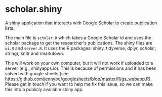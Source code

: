 # scholar.shiny
A shiny application that interacts with Google Scholar to create publication lists.

The main file is `scholar.R` which takes a Google Scholar id and uses the scholar package to get the researcher's publications. The shiny files are `ui.R` and `server.R`. It uses the R packages: shiny, tidyverse, dplyr, scholar, stringr, knitr and rmarkdown.

This will work on your own computer, but it will not work if uploaded to a server (e.g., shinyapps.io). This is because of permissions and it has been solved with google sheets (see https://github.com/jennybc/googlesheets/blob/master/R/gs_webapp.R). Please get in touch if you want to help me fix this issue, so we can make this into a publicly available shiny app.
